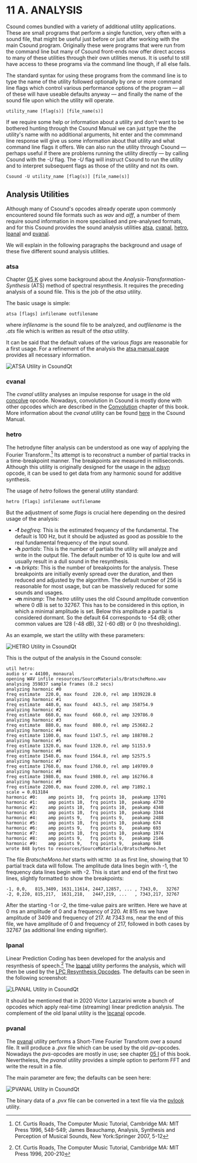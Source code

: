 11 A. ANALYSIS
==============

Csound comes bundled with a variety of additional utility applications.
These are small programs that perform a single function, very often with
a sound file, that might be useful just before or just after working
with the main Csound program. Originally these were programs that were
run from the command line but many of Csound front-ends now offer direct
access to many of these utilities through their own utilities menus. It
is useful to still have access to these programs via the command line
though, if all else fails.

The standard syntax for using these programs from the command line is to
type the name of the utility followed optionally by one or more command
line flags which control various performance options of the program —
all of these will have useable defaults anyway — and finally the name of
the sound file upon which the utility will operate.

    utility_name [flag(s)] [file_name(s)]

If we require some help or information about a utility and don't want
to be bothered hunting through the Csound Manual we can just type the
the utility's name with no additional arguments, hit enter and the
commmand line response will give us some information about that utility
and what command line flags it offers. We can also run the utility
through Csound — perhaps useful if there are problems running the
utility directly — by calling Csound with the *-U* flag. The *-U* flag will
instruct Csound to run the utility and to interpret subsequent flags as
those of the utility and not its own.

    Csound -U utility_name [flag(s)] [file_name(s)]


Analysis Utilities
------------------

Although many of Csound's opcodes already operate upon commonly
encountered sound file formats such as *wav* and *aiff*, a number of
them require sound information in more specialised and pre-analysed
formats, and for this Csound provides the sound analysis utilities
[atsa](https://csound.com/docs/manual/UtilityAtsa.html),
[cvanal](https://csound.com/docs/manual/cvanal.html),
[hetro](https://csound.com/docs/manual/hetro.html),
[lpanal](https://csound.com/docs/manual/lpanal.html) and
[pvanal](https://csound.com/docs/manual/pvanal.html).

We will explain in the following paragraphs the background and usage of these five different sound analysis utilities. 


### atsa

Chapter [05 K](05-k-ats-resynthesis.md) gives some background about the *Analysis-Transformation-Synthesis* (ATS) method of spectral resynthesis. It requires the preceding analysis of a sound file. This is the job of the *atsa* utility.

The basic usage is simple:

    atsa [flags] infilename outfilename

where *infilename* is the sound file to be analyzed, and *outfilename* is the *.ats* file which is written as result of the *atsa* utility.

It can be said that the default values of the various *flags* are reasonable for a first usage. For a refinement of the analysis the [atsa manual page](https://csound.com/docs/manual/UtilityAtsa.html) provides all necessary information.

![ATSA Utility in CsoundQt](../resources/images/11-a-atsa.png)


### cvanal

The *cvanal* utility analyses an impulse response for usage in the old [concolve](https://csound.com/docs/manual/convolve.html) opcode. Nowadays, convolution in Csound is mostly done with other opcodes which are described in the [Convolution](05-h-convolution.md) chapter of this book. More information about the *cvanal* utility can be found [here](https://csound.com/docs/manual/cvanal.html) in the Csound Manual.


### hetro

The hetrodyne filter analysis can be understood as one way of applying the Fourier Transform.[^1] Its attempt is to reconstruct a number of partial tracks in a time-breakpoint manner. The breakpoints are measured in milliseconds. 
Although this utility is originally designed for the usage in the [adsyn](https://csound.com/docs/manual/adsyn.html) opcode, it can be used to get data from any harmonic sound for additive synthesis. 

[^1]: Cf. Curtis Roads, The Computer Music Tutorial, Cambridge MA: MIT Press 1996, 548-549;
James Beauchamp, Analysis, Synthesis and Perception of Musical Sounds, New York:Springer 2007, 5-12

The usage of *hetro* follows the general utility standard:

    hetro [flags] infilename outfilename

But the adjustment of some *flags* is crucial here depending on the desired usage of the analysis:

- **-f** *begfreq*: This is the estimated frequency of the fundamental. The default is 100 Hz, but it should be adjusted as good as possible to the real fundamental frequency of the input sound.  
- **-h** *partials*: This is the number of partials the utility will analyze and write in the output file. The default number of 10 is quite low and will usually result in a dull sound in the resynthesis.  
- **-n** *brkpts*: This is the number of breakpoints for the analysis. These breakpoints are initially evenly spread over the duration, and then reduced and adjusted by the algorithm. The default number of 256 is reasonable for most usage, but can be massively reduced for some sounds and usages.  
- **-m** *minamp*: The *hetro* utility uses the old Csound amplitude convention where 0 dB is set to 32767. This has to be considered in this option, in which a minimal amplitude is set. Below this amplitude a partial is considered dormant. So the default 64 corresponds to -54 dB; other common values are 128 (-48 dB), 32 (-60 dB) or 0 (no thresholding).
 
As an example, we start the utility with these parameters:

![HETRO Utility in CsoundQt](../resources/images/11-a-hetro.png)

This is the output of the analysis in the Csound console:

~~~
util hetro:
audio sr = 44100, monaural
opening WAV infile resources/SourceMaterials/BratscheMono.wav
analysing 359837 sample frames (8.2 secs)
analyzing harmonic #0
freq estimate  220.0, max found  220.0, rel amp 1039228.8
analyzing harmonic #1
freq estimate  440.0, max found  443.5, rel amp 358754.9
analyzing harmonic #2
freq estimate  660.0, max found  660.0, rel amp 329786.0
analyzing harmonic #3
freq estimate  880.0, max found  880.0, rel amp 253682.2
analyzing harmonic #4
freq estimate 1100.0, max found 1147.5, rel amp 188708.2
analyzing harmonic #5
freq estimate 1320.0, max found 1320.0, rel amp 51153.9
analyzing harmonic #6
freq estimate 1540.0, max found 1564.8, rel amp 52575.5
analyzing harmonic #7
freq estimate 1760.0, max found 1760.0, rel amp 149709.0
analyzing harmonic #8
freq estimate 1980.0, max found 1980.0, rel amp 162766.8
analyzing harmonic #9
freq estimate 2200.0, max found 2200.0, rel amp 71892.1
scale = 0.013184
harmonic #0:	amp points 10, 	frq points 10,	peakamp 13701
harmonic #1:	amp points 10, 	frq points 10,	peakamp 4730
harmonic #2:	amp points 10, 	frq points 10,	peakamp 4348
harmonic #3:	amp points 10, 	frq points 10,	peakamp 3344
harmonic #4:	amp points 9, 	frq points 9,	peakamp 2488
harmonic #5:	amp points 10, 	frq points 10,	peakamp 674
harmonic #6:	amp points 9, 	frq points 9,	peakamp 693
harmonic #7:	amp points 10, 	frq points 10,	peakamp 1974
harmonic #8:	amp points 9, 	frq points 9,	peakamp 2146
harmonic #9:	amp points 9, 	frq points 9,	peakamp 948
wrote 848 bytes to resources/SourceMaterials/BratscheMono.het
~~~

The file *BratscheMono.het* starts with `HETRO 10` as first line, showing that 10 partial track data will follow. The amplitude data lines begin with -1, the frequency data lines begin with -2.  This is start and end of the first two lines, slightly formatted to show the breakpoints:

~~~
-1, 0,0,   815,3409, 1631,11614, 2447,12857, ... , 7343,0,   32767
-2, 0,220, 815,217,  1631,218,   2447,219, ...   , 7343,217, 32767
~~~

After the starting -1 or -2, the time-value pairs are written. Here we have at 0 ms an amplitude of 0 and a frequency of 220. At 815 ms we have amplitude of 3409 and frequency of 217. At 7343 ms, near the end of this file, we have amplitude of 0 and frequency of 217, followed in both cases by 32767 (as additional line ending signifier).


### lpanal

Linear Prediction Coding has been developed for the analysis and resynthesis of speech.[^2] 
The [lpanal](https://csound.com/docs/manual/lpanal.html) utility performs the analysis, which will then be used by the [LPC Resynthesis Opcodes](https://csound.com/docs/manual/SpectralLpcresyn.html). The defaults can be seen in the following screenshot:

[^2]: Cf. Curtis Roads, The Computer Music Tutorial, Cambridge MA: MIT Press 1996, 200-210

![LPANAL Utility in CsoundQt](../resources/images/11-a-lpanal.png)

It should be mentioned that in 2020 Victor Lazzarini wrote a bunch of opcodes which apply real-time (streaming) linear prediction analysis. The complement of the old lpanal utility is the [lpcanal](https://csound.com/docs/manual/lpcanal.html) opcode.


### pvanal

The [pvanal](https://csound.com/docs/manual/pvanal.html) utility performs a Short-Time Fourier Transform over a sound file. It will produce a *.pvx* file which can be used by the old *pv*-opcodes. Nowadays the *pvs*-opcodes are mostly in use; see chapter [05 I](05-i-fourier-analysis-spectral-processing.md) of this book. Nevertheless, the *pvanal* utility provides a simple option to perform FFT and write the result in a file.

The main parameter are few; the defaults can be seen here:

![PVANAL Utility in CsoundQt](../resources/images/11-a-pvanal.png)

The binary data of a *.pvx* file can be converted in a text file via the [pvlook](https://csound.com/docs/manual/pvlook.html) utility.
